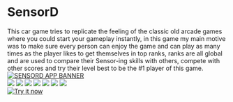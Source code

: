 # SensorD
This car game tries to replicate the feeling of the classic old arcade games where you could start your gameplay instantly, in this game my main motive was to make sure every person can enjoy the game and can play as many times as the player likes to get themselves in top ranks, ranks are all global and are used to compare their Sensor-ing skills with others, compete with other scores and try their level best to be the #1 player of this game.<br>
[![SENSORD APP BANNER](https://play-lh.googleusercontent.com/-ihEd4SWPyse5k560zd33oNY08_i2MS5AXo_VrDLLm1S214_0rtVmi9vLIHUjMhI3CI=w720-h310-rw)](https://www.youtube.com/watch?v=tQK7zG41_sE) <br>
<img src="https://play-lh.googleusercontent.com/e7uCE6CFsmVUGmjathCtDnoyv5IrT9JcuUt-XuklHSWEStAJDdLoREXx0EhtAowluw=w720-h310-rw"/>
<img src="https://play-lh.googleusercontent.com/GqDys8lAqz6-HwyIP2abMrOkRjCe2IQvFfLyr5VkiImlUMES258nB6hrnyhF_gsdeY8u=w720-h310-rw"/>
<img src="https://play-lh.googleusercontent.com/YQsrnIrm1QyEj4Cwe234XZdHpUwX4Hj65k0DL0c9NmKUJ458qc5W-wEXiO9SMpLJIwY=w720-h310-rw"/>
<img src="https://play-lh.googleusercontent.com/gmnXQFSK1e4LL8_jZ_xBut3hMfv3S1zg9lxl_qg8YVcbMtESyEW-zzDOWd71u1_slwQ=w720-h310-rw"/>
<img src="https://play-lh.googleusercontent.com/bSzJXeqQtEsbN3Y-RejNH95UEp7qZs38I028GSTW6kcH9qaugMEx7Uu0JpN3VAWeEao=w720-h310-rw"/>
<img src="https://play-lh.googleusercontent.com/qLhi5ehzWk8mPrwqnlxPet9BPC-KGl_nmaJDaGMijyX6_BqXaYK2A1AyATdw-mb_l64=w720-h310-rw"/>
<img src="https://play-lh.googleusercontent.com/D-mE8hncGvig0DvVGhyZzCf1kXeP9Trnj1MHqrDf-xyOXMZESS74avf9yR3mztRS1Jo=w720-h310-rw"/> <br>
 [![Try it now](https://freeiconshop.com/wp-content/uploads/edd/google-play-badge.png)](https://play.google.com/store/apps/details?id=com.siddhantlad.sensord&hl=en_IN&gl=US)

